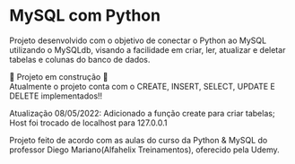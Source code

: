 # MySQL com Python

Projeto desenvolvido com o objetivo de conectar o Python ao MySQL utilizando o MySQLdb, visando a facilidade em criar, ler, atualizar e deletar tabelas e colunas do banco de dados.

:construction: Projeto em construção :construction:</br>
Atualmente o projeto conta com o CREATE, INSERT, SELECT, UPDATE E DELETE implementados!!</br>

Atualização 08/05/2022:
Adicionado a função create para criar tabelas;
Host foi trocado de localhost para 127.0.0.1

Projeto feito de acordo com as aulas do curso da Python & MySQL do professor Diego Mariano(Alfahelix Treinamentos), oferecido pela Udemy.
